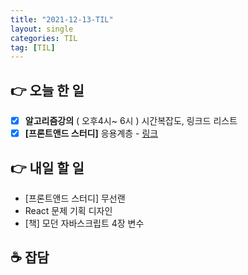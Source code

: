 ```yaml
---
title: "2021-12-13-TIL"
layout: single
categories: TIL
tag: [TIL]
---
```


## 👉 오늘 한 일

- [x] **알고리즘강의** ( 오후4시~ 6시 )
  시간복잡도, 링크드 리스트
- [x] **[프론트앤드 스터디]** 응용계층 - 
  [링크](https://namgyungkim.github.io/web/2021_12_13/)

## 👉 내일 할 일

- [프론트앤드 스터디] 무선랜
- React 문제 기획 디자인
- [책] 모던 자바스크립트 4장 변수

## **☕** 잡담


<br /><br /><br /><br />
